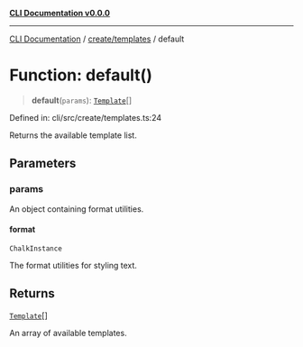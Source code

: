 [**CLI Documentation v0.0.0**](../../../README.md)

***

[CLI Documentation](../../../modules.md) / [create/templates](../README.md) / default

# Function: default()

> **default**(`params`): [`Template`](../interfaces/Template.md)[]

Defined in: cli/src/create/templates.ts:24

Returns the available template list.

## Parameters

### params

An object containing format utilities.

#### format

`ChalkInstance`

The format utilities for styling text.

## Returns

[`Template`](../interfaces/Template.md)[]

An array of available templates.
